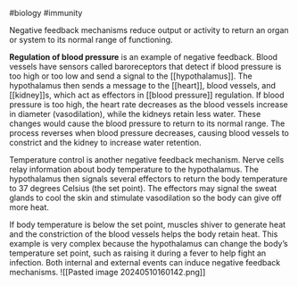 #biology #immunity 

Negative feedback mechanisms reduce output or activity to return an organ or system to its normal range of functioning. 

**Regulation of blood pressure** is an example of negative feedback. Blood vessels have sensors called
baroreceptors that detect if blood pressure is too high or too low and send a signal to the [[hypothalamus]]. The hypothalamus then sends a message to the [[heart]], blood vessels, and [[kidney]]s, which act as effectors in [[blood pressure]] regulation. If blood pressure is too high, the heart rate decreases as the blood vessels increase in diameter (vasodilation), while the kidneys retain less
water. These changes would cause the blood pressure to return to its normal range. The process reverses when blood pressure decreases, causing blood vessels to constrict and the kidney to increase water retention.

Temperature control is another negative feedback mechanism. Nerve cells relay information about body temperature to the hypothalamus. The hypothalamus then signals several effectors to return the body temperature to 37 degrees Celsius (the set point). The effectors may signal the sweat glands to cool the skin and stimulate vasodilation so the body can give off more heat.

If body temperature is below the set point, muscles shiver to generate heat and the constriction of the blood vessels helps the body retain heat. This example is very complex because the hypothalamus can change the body’s temperature set point, such as raising it during  a fever to help fight an infection. Both internal and external events can induce negative feedback mechanisms.
![[Pasted image 20240510160142.png]]